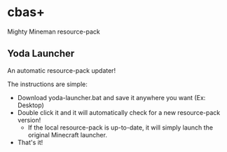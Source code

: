 # cbas+
Mighty Mineman resource-pack

## Yoda Launcher

An automatic resource-pack updater!

The instructions are simple:

- Download yoda-launcher.bat and save it anywhere you want (Ex: Desktop)
- Double click it and it will automatically check for a new resource-pack version!
  - If the local resource-pack is up-to-date, it will simply launch the original Minecraft launcher.
- That's it!
